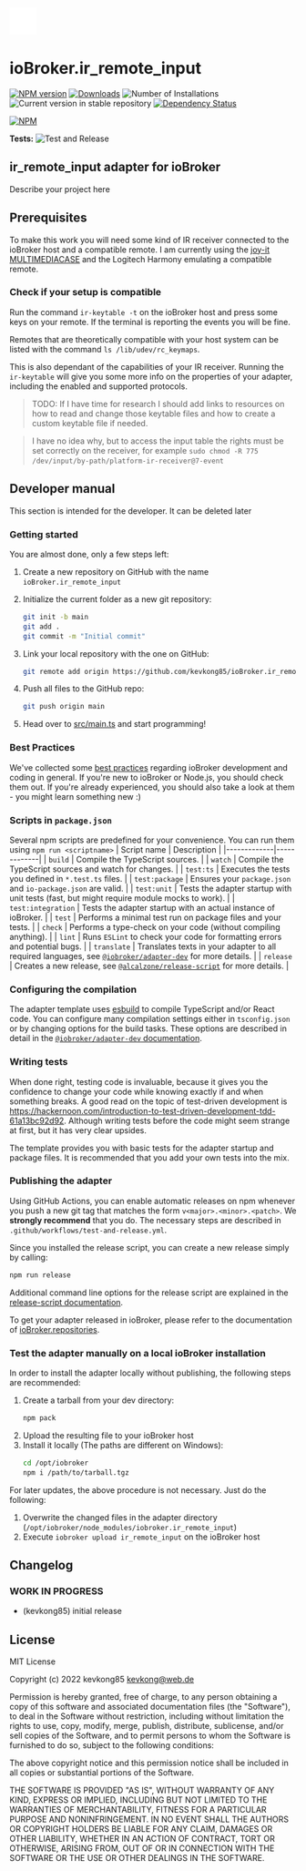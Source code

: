 ![Logo](admin/ir_remote_input.png)
# ioBroker.ir_remote_input

[![NPM version](https://img.shields.io/npm/v/iobroker.ir_remote_input.svg)](https://www.npmjs.com/package/iobroker.ir_remote_input)
[![Downloads](https://img.shields.io/npm/dm/iobroker.ir_remote_input.svg)](https://www.npmjs.com/package/iobroker.ir_remote_input)
![Number of Installations](https://iobroker.live/badges/ir_remote_input-installed.svg)
![Current version in stable repository](https://iobroker.live/badges/ir_remote_input-stable.svg)
[![Dependency Status](https://img.shields.io/david/kevkong85/iobroker.ir_remote_input.svg)](https://david-dm.org/kevkong85/iobroker.ir_remote_input)

[![NPM](https://nodei.co/npm/iobroker.ir_remote_input.png?downloads=true)](https://nodei.co/npm/iobroker.ir_remote_input/)

**Tests:** ![Test and Release](https://github.com/kevkong85/ioBroker.ir_remote_input/workflows/Test%20and%20Release/badge.svg)

## ir_remote_input adapter for ioBroker

Describe your project here

## Prerequisites
To make this work you will need some kind of IR receiver connected to the ioBroker host and a compatible remote.
I am currently using the [joy-it MULTIMEDIACASE](https://joy-it.net/en/products/RB-MultimediaCase01) and the Logitech Harmony emulating a compatible remote.
### Check if your setup is compatible
Run the command `ir-keytable -t` on the ioBroker host and press some keys on your remote. If the terminal is reporting the events you will be fine.

Remotes that are theoretically compatible with your host system can be listed with the command `ls /lib/udev/rc_keymaps`.

This is also dependant of the capabilities of your IR receiver. Running the `ir-keytable` will give you some more info on the properties of your adapter, including the enabled and supported protocols.

> TODO: If I have time for research I should add links to resources on how to read and change those keytable files and how to create a custom keytable file if needed.

> I have no idea why, but to access the input table the rights must be set correctly on the receiver, for example `sudo chmod -R 775 /dev/input/by-path/platform-ir-receiver@7-event`



## Developer manual
This section is intended for the developer. It can be deleted later

### Getting started

You are almost done, only a few steps left:
1. Create a new repository on GitHub with the name `ioBroker.ir_remote_input`
1. Initialize the current folder as a new git repository:  
    ```bash
    git init -b main
    git add .
    git commit -m "Initial commit"
    ```
1. Link your local repository with the one on GitHub:  
    ```bash
    git remote add origin https://github.com/kevkong85/ioBroker.ir_remote_input
    ```

1. Push all files to the GitHub repo:  
    ```bash
    git push origin main
    ```

1. Head over to [src/main.ts](src/main.ts) and start programming!

### Best Practices
We've collected some [best practices](https://github.com/ioBroker/ioBroker.repositories#development-and-coding-best-practices) regarding ioBroker development and coding in general. If you're new to ioBroker or Node.js, you should
check them out. If you're already experienced, you should also take a look at them - you might learn something new :)

### Scripts in `package.json`
Several npm scripts are predefined for your convenience. You can run them using `npm run <scriptname>`
| Script name | Description |
|-------------|-------------|
| `build` | Compile the TypeScript sources. |
| `watch` | Compile the TypeScript sources and watch for changes. |
| `test:ts` | Executes the tests you defined in `*.test.ts` files. |
| `test:package` | Ensures your `package.json` and `io-package.json` are valid. |
| `test:unit` | Tests the adapter startup with unit tests (fast, but might require module mocks to work). |
| `test:integration` | Tests the adapter startup with an actual instance of ioBroker. |
| `test` | Performs a minimal test run on package files and your tests. |
| `check` | Performs a type-check on your code (without compiling anything). |
| `lint` | Runs `ESLint` to check your code for formatting errors and potential bugs. |
| `translate` | Translates texts in your adapter to all required languages, see [`@iobroker/adapter-dev`](https://github.com/ioBroker/adapter-dev#manage-translations) for more details. |
| `release` | Creates a new release, see [`@alcalzone/release-script`](https://github.com/AlCalzone/release-script#usage) for more details. |

### Configuring the compilation
The adapter template uses [esbuild](https://esbuild.github.io/) to compile TypeScript and/or React code. You can configure many compilation settings 
either in `tsconfig.json` or by changing options for the build tasks. These options are described in detail in the
[`@iobroker/adapter-dev` documentation](https://github.com/ioBroker/adapter-dev#compile-adapter-files).

### Writing tests
When done right, testing code is invaluable, because it gives you the 
confidence to change your code while knowing exactly if and when 
something breaks. A good read on the topic of test-driven development 
is https://hackernoon.com/introduction-to-test-driven-development-tdd-61a13bc92d92. 
Although writing tests before the code might seem strange at first, but it has very 
clear upsides.

The template provides you with basic tests for the adapter startup and package files.
It is recommended that you add your own tests into the mix.

### Publishing the adapter
Using GitHub Actions, you can enable automatic releases on npm whenever you push a new git tag that matches the form 
`v<major>.<minor>.<patch>`. We **strongly recommend** that you do. The necessary steps are described in `.github/workflows/test-and-release.yml`.

Since you installed the release script, you can create a new
release simply by calling:
```bash
npm run release
```
Additional command line options for the release script are explained in the
[release-script documentation](https://github.com/AlCalzone/release-script#command-line).

To get your adapter released in ioBroker, please refer to the documentation 
of [ioBroker.repositories](https://github.com/ioBroker/ioBroker.repositories#requirements-for-adapter-to-get-added-to-the-latest-repository).

### Test the adapter manually on a local ioBroker installation
In order to install the adapter locally without publishing, the following steps are recommended:
1. Create a tarball from your dev directory:  
    ```bash
    npm pack
    ```
1. Upload the resulting file to your ioBroker host
1. Install it locally (The paths are different on Windows):
    ```bash
    cd /opt/iobroker
    npm i /path/to/tarball.tgz
    ```

For later updates, the above procedure is not necessary. Just do the following:
1. Overwrite the changed files in the adapter directory (`/opt/iobroker/node_modules/iobroker.ir_remote_input`)
1. Execute `iobroker upload ir_remote_input` on the ioBroker host

## Changelog
<!--
    Placeholder for the next version (at the beginning of the line):
    ### **WORK IN PROGRESS**
-->

### **WORK IN PROGRESS**
* (kevkong85) initial release

## License
MIT License

Copyright (c) 2022 kevkong85 <kevkong@web.de>

Permission is hereby granted, free of charge, to any person obtaining a copy
of this software and associated documentation files (the "Software"), to deal
in the Software without restriction, including without limitation the rights
to use, copy, modify, merge, publish, distribute, sublicense, and/or sell
copies of the Software, and to permit persons to whom the Software is
furnished to do so, subject to the following conditions:

The above copyright notice and this permission notice shall be included in all
copies or substantial portions of the Software.

THE SOFTWARE IS PROVIDED "AS IS", WITHOUT WARRANTY OF ANY KIND, EXPRESS OR
IMPLIED, INCLUDING BUT NOT LIMITED TO THE WARRANTIES OF MERCHANTABILITY,
FITNESS FOR A PARTICULAR PURPOSE AND NONINFRINGEMENT. IN NO EVENT SHALL THE
AUTHORS OR COPYRIGHT HOLDERS BE LIABLE FOR ANY CLAIM, DAMAGES OR OTHER
LIABILITY, WHETHER IN AN ACTION OF CONTRACT, TORT OR OTHERWISE, ARISING FROM,
OUT OF OR IN CONNECTION WITH THE SOFTWARE OR THE USE OR OTHER DEALINGS IN THE
SOFTWARE.